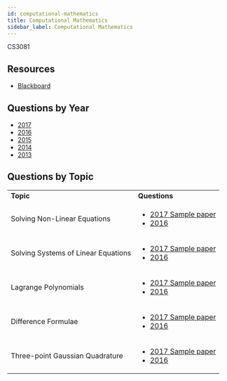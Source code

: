 ```yaml
---
id: computational-mathematics
title: Computational Mathematics
sidebar_label: Computational Mathematics
---
```


CS3081

## Resources

* [Blackboard](https://mymodule.tcd.ie/)

## Questions by Year

-   [2017](https://www.tcd.ie/academicregistry/exams/assets/local/past-papers2017/CS/CS3081-1.PDF)
-   [2016](https://www.tcd.ie/academicregistry/exams/assets/local/past-papers2016/CS/CS3081-1.PDF)
-   [2015](https://www.tcd.ie/academicregistry/exams/assets/local/past-papers2015/CS/CS3081-1.PDF)
-   [2014](https://www.tcd.ie/academicregistry/exams/assets/local/past-papers2014/CS/CS30811.pdf)
-   [2013](https://www.tcd.ie/academicregistry/exams/assets/local/past-papers2013/CS/CS30811.pdf)

## Questions by Topic
<table class="examQuestions" width="700px">
    <tr>
        <td><strong>Topic</strong></td>
        <td><strong>Questions</strong></td>
    </tr>
    <tr>
        <td>Solving Non-Linear Equations</td>
        <td>
            <ul class="questions">
        <li><a href="https://tcd.blackboard.com/bbcswebdav/pid-725879-dt-content-rid-2449124_1/courses/CS3081-A-Y-201617/CS3081_Sample_Paper.pdf#page=2">2017 Sample paper</a></li>
        <li><a href="https://www.tcd.ie/academicregistry/exams/assets/local/past-papers2016/CS/CS3081-1.PDF#page=2">2016</a></li>
            </ul>
        </td>
    </tr>
    <tr>
        <td>Solving Systems of Linear Equations</td>
        <td>
            <ul class="questions">
        <li><a href="https://tcd.blackboard.com/bbcswebdav/pid-725879-dt-content-rid-2449124_1/courses/CS3081-A-Y-201617/CS3081_Sample_Paper.pdf#page=3">2017 Sample paper</a></li>
        <li><a href="https://www.tcd.ie/academicregistry/exams/assets/local/past-papers2016/CS/CS3081-1.PDF#page=2&zoom=0,0,500">2016</a></li>
            </ul>
        </td>
    </tr>
    <tr>
        <td>Lagrange Polynomials</td>
        <td>
            <ul class="questions">
        <li><a href="https://tcd.blackboard.com/bbcswebdav/pid-725879-dt-content-rid-2449124_1/courses/CS3081-A-Y-201617/CS3081_Sample_Paper.pdf#page=3&zoom=0,0,300">2017 Sample paper</a></li>
        <li><a href="https://www.tcd.ie/academicregistry/exams/assets/local/past-papers2016/CS/CS3081-1.PDF#page=3">2016</a></li>
            </ul>
        </td>
    </tr>
    <tr>
        <td>Difference Formulae</td>
        <td>
            <ul class="questions">
        <li><a href="https://tcd.blackboard.com/bbcswebdav/pid-725879-dt-content-rid-2449124_1/courses/CS3081-A-Y-201617/CS3081_Sample_Paper.pdf#page=3&zoom=0,0,700">2017 Sample paper</a></li>
        <li><a href="https://www.tcd.ie/academicregistry/exams/assets/local/past-papers2016/CS/CS3081-1.PDF#page=3&zoom=0,0,500">2016</a></li>
            </ul>
        </td>
    </tr>
    <tr>
        <td>Three-point Gaussian Quadrature</td>
        <td>
            <ul class="questions">
        <li><a href="https://tcd.blackboard.com/bbcswebdav/pid-725879-dt-content-rid-2449124_1/courses/CS3081-A-Y-201617/CS3081_Sample_Paper.pdf#page=4">2017 Sample paper</a></li>
        <li><a href="https://www.tcd.ie/academicregistry/exams/assets/local/past-papers2016/CS/CS3081-1.PDF#page=4">2016</a></li>
            </ul>
        </td>
    </tr>
</table>
